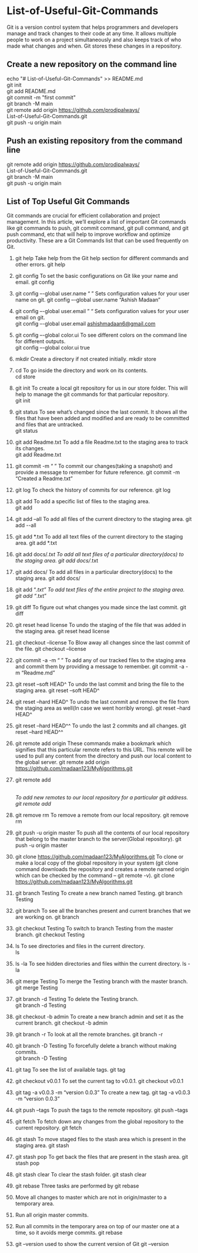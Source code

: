 # List-of-Useful-Git-Commands

Git is a version control system that helps programmers and developers manage and track changes to their code at any time. It allows multiple people to work on a project simultaneously and also keeps track of who made what changes and when. Git stores these changes in a repository.

## Create a new repository on the command line
echo "# List-of-Useful-Git-Commands" >> README.md</br>
git init</br>
git add README.md</br>
git commit -m "first commit"</br>
git branch -M main</br>
git remote add origin https://github.com/prodipalways/</br>List-of-Useful-Git-Commands.git</br>
git push -u origin main</br>

## Push an existing repository from the command line
git remote add origin https://github.com/prodipalways/</br>List-of-Useful-Git-Commands.git</br>
git branch -M main</br>
git push -u origin main</br>

## List of Top Useful Git Commands
Git commands are crucial for efficient collaboration and project management. In this article, we’ll explore a list of important Git commands like git commands to push, git commit command, git pull command, and git push command, etc that will help to improve workflow and optimize productivity. These are a Git Commands list that can be used frequently on Git.
1. git help
Take help from the Git help section for different commands and other errors.
git help

2. git config
To set the basic configurations on Git like your name and email.
git config

3. git config –-global user.name “ ”
Sets configuration values for your user name on git. 
git config –-global user.name “Ashish Madaan”

4. git config –-global user.email ” “
Sets configuration values for your user email on git.  
git config –-global user.email ashishmadaan6@gmail.com

5. git config –-global color.ui
To see different colors on the command line for different outputs.  
git config –-global color.ui true

6. mkdir
Create a directory if not created initially. 
mkdir store

7. cd
To go inside the directory and work on its contents.  
cd store

8. git init
To create a local git repository for us in our store folder. This will help to manage the git commands for that particular repository.  
git init

9. git status
To see what’s changed since the last commit. It shows all the files that have been added and modified and are ready to be committed and files that are untracked.  
git status

10. git add Readme.txt
To add a file Readme.txt to the staging area to track its changes.  
git add Readme.txt

11. git commit -m “ ”
To commit our changes(taking a snapshot) and provide a message to remember for future reference.
git commit -m “Created a Readme.txt”

 12. git log
To check the history of commits for our reference. 
git log

13. git add
To add a specific list of files to the staging area.  
git add



14. git add –all
To add all files of the current directory to the staging area. 
git add --all

15. git add *.txt
To add all text files of the current directory to the staging area.
git add *.txt

16. git add docs/*.txt
To add all text files of a particular directory(docs) to the staging area. 
git add docs/*.txt

17. git add docs/
To add all files in a particular directory(docs) to the staging area.
git add docs/

 18. git add “*.txt”
To add text files of the entire project to the staging area. 
git add “*.txt”

19. git diff
To figure out what changes you made since the last commit.
git diff

 20. git reset head license
To undo the staging of the file that was added in the staging area.
git reset head license

21. git checkout –license
To Blow away all changes since the last commit of the file.
git checkout –license

22. git commit -a -m “ ”
To add any of our tracked files to the staging area and commit them by providing a message to remember.
git commit -a -m “Readme.md”

23. git reset –soft HEAD^
To undo the last commit and bring the file to the staging area.
git reset –soft HEAD^

 24. git reset –hard HEAD^
To undo the last commit and remove the file from the staging area as well(In case we went horribly wrong).
git reset –hard HEAD^

25. git reset –hard HEAD^^
To undo the last 2 commits and all changes.
git reset –hard HEAD^^

26. git remote add origin
These commands make a bookmark which signifies that this particular remote refers to this URL. This remote will be used to pull any content from the directory and push our local content to the global server.
git remote add origin https://github.com/madaan123/MyAlgorithms.git

27. git remote add <address>  
To add new remotes to our local repository for a particular git address.
git remote add <address> 

 28. git remove rm
To remove a remote from our local repository.
git remove rm

29. git push -u origin master
To push all the contents of our local repository that belong to the master branch to the server(Global repository).
git push -u origin master

30. git clone https://github.com/madaan123/MyAlgorithms.git
To clone or make a local copy of the global repository in your system 
(git clone command downloads the repository and creates a remote named origin which can be checked by the command – git remote -v). 
git clone https://github.com/madaan123/MyAlgorithms.git

31. git branch Testing
To create a new branch named Testing.
git branch Testing

32. git branch
To see all the branches present and current branches that we are working on.
git branch

33. git checkout Testing
To switch to branch Testing from the master branch. 
git checkout Testing

34. ls
To see directories and files in the current directory.  
ls


35. ls -la
To see hidden directories and files within the current directory.
ls -la

36. git merge Testing
To merge the Testing branch with the master branch.  
git merge Testing

37. git branch -d Testing
To delete the Testing branch.  
git branch -d Testing

38. git checkout -b admin
To create a new branch admin and set it as the current branch.
git checkout -b admin

39. git branch -r
To look at all the remote branches.
git branch -r

40. git branch -D Testing 
To forcefully delete a branch without making commits.  
git branch -D Testing

41. git tag
To see the list of available tags. 
git tag

42. git checkout v0.0.1
To set the current tag to v0.0.1. 
git checkout v0.0.1

43. git tag -a v0.0.3 -m “version 0.0.3”
To create a new tag. 
git tag -a v0.0.3 -m “version 0.0.3”

44. git push –tags
To push the tags to the remote repository.
git push –tags

45. git fetch
To fetch down any changes from the global repository to the current repository.
git fetch

46. git stash
To move staged files to the stash area which is present in the staging area.
git stash 

47. git stash pop
To get back the files that are present in the stash area.
git stash pop

48. git stash clear
To clear the stash folder.
git stash clear

49. git rebase
Three tasks are performed by git rebase 
1.	Move all changes to master which are not in origin/master to a temporary area.
2.	Run all origin master commits.
3.	Run all commits in the temporary area on top of our master one at a time, so it avoids merge commits.
git rebase

50. git –version
used to show the current version of Git
git –version

